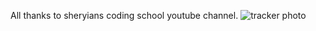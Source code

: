 All thanks to sheryians coding school youtube channel.
![tracker photo](https://github.com/user-attachments/assets/27600eb4-8e82-45fe-a4f2-a1a6d02a164d)
